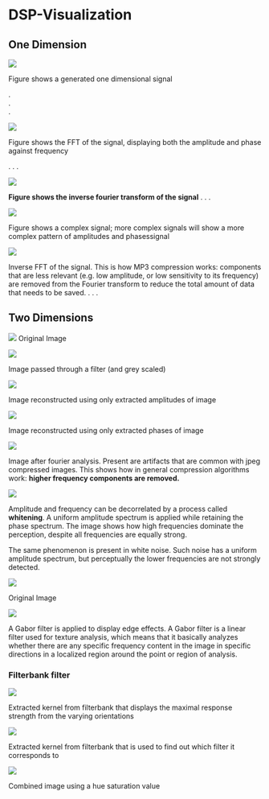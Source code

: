 # DSP-Visualization

## One Dimension 

![](Results/1-D%20signal.png)

   Figure shows a generated one dimensional signal
   
.   
.   
.

![](Results/FFT.png)

  Figure shows the FFT of the signal, displaying both the amplitude and phase against frequency

.
.
.

![](Results/inv_ft.png)

  **Figure shows the inverse fourier transform of the signal**
  .
  .
  .
  

![](Results/complex_sig.png)

 Figure shows a complex signal; more complex signals will show a more complex 
pattern of amplitudes and phasessignal

![](Results/inv_fft.png)

Inverse FFT of the signal.
This is how MP3 compression works: components that are 
less relevant (e.g. low amplitude, or low sensitivity to its frequency) 
are removed from the Fourier transform to reduce the total amount of 
data that needs to be saved.
.
.
.
## Two Dimensions

![](Images/lake.jpg)
Original Image

![](Results/lake_lp_filter.png)

Image passed through a filter (and grey scaled)

![](Results/lake_amp.png)

Image reconstructed using only extracted amplitudes of image

![](Results/lake_phase.png)

Image reconstructed using only extracted phases of image

![](Results/lake_compress.png)

Image after fourier analysis. Present are artifacts that are common with jpeg compressed images. This shows how in general compression algorithms work: **higher frequency components are removed.**

![](Results/lake_whitened.png)

Amplitude and frequency can be decorrelated by a process called **whitening**. A uniform amplitude spectrum is applied while retaining the phase spectrum. The image shows how high frequencies dominate the perception, despite all frequencies are equally strong.

The same phenomenon is present in white noise. Such noise has a uniform amplitude spectrum, but perceptually the lower frequencies are not strongly detected.


![](Images/cat.jpg)

Original Image

![](Results/snow_edge.png)

A Gabor filter is applied to display edge effects.
A Gabor filter is a linear filter used for texture analysis, which means that it basically analyzes whether there are any specific frequency content in the image in specific directions in a localized region around the point or region of analysis.


### Filterbank filter
![](Results/snow_fb1.png)

Extracted kernel from filterbank that displays the maximal response strength from the varying orientations

![](Results/snow_fb2.png)

Extracted kernel from filterbank that is used to find out which filter it corresponds to

![](Results/snow_combo_fb.png)

Combined image using a hue saturation value 






